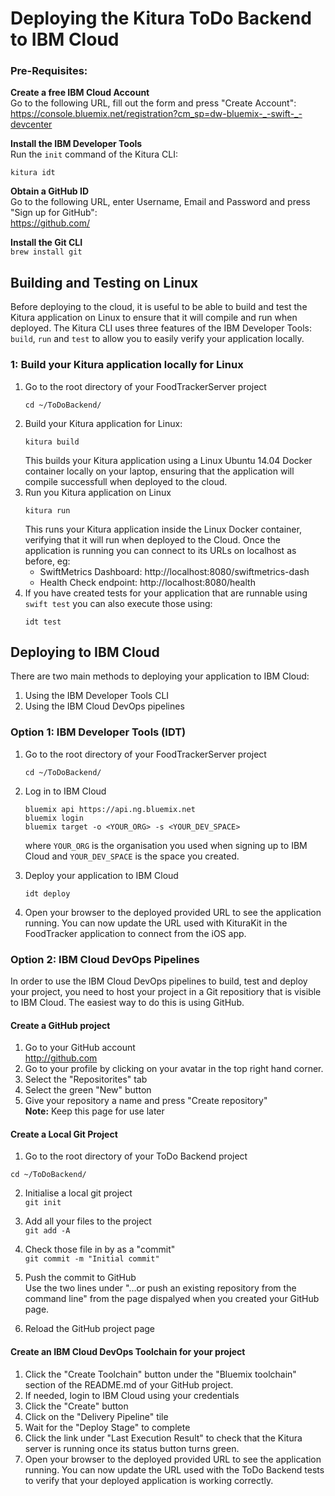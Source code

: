 # Deploying the Kitura ToDo Backend to IBM Cloud

### Pre-Requisites:
**Create a free IBM Cloud Account**  
Go to the following URL, fill out the form and press "Create Account":  
https://console.bluemix.net/registration?cm_sp=dw-bluemix-_-swift-_-devcenter

**Install the IBM Developer Tools**  
Run the `init` command of the Kitura CLI:
```
kitura idt
```

**Obtain a GitHub ID**  
Go to the following URL, enter Username, Email and Password and press "Sign up for GitHub":  
https://github.com/
 
**Install the Git CLI**  
`brew install git`  


## Building and Testing on Linux
Before deploying to the cloud, it is useful to be able to build and test the Kitura application on Linux to ensure that it will compile and run when deployed. The Kitura CLI uses three features of the IBM Developer Tools: `build`, `run` and `test` to allow you to easily verify your application locally.

### 1: Build your Kitura application locally for Linux
1. Go to the root directory of your FoodTrackerServer project  
   ```
   cd ~/ToDoBackend/
   ```
2. Build your Kitura application for Linux: 
   ```
   kitura build  
   ```
   This builds your Kitura application using a Linux Ubuntu 14.04 Docker container locally on your laptop, ensuring that the application will compile successfull when deployed to the cloud.
3. Run you Kitura application on Linux
   ```
   kitura run
   ```
   This runs your Kitura application inside the Linux Docker container, verifying that it will run when deployed to the Cloud. Once the application is running you can connect to its URLs on localhost as before, eg:
      * SwiftMetrics Dashboard: http://localhost:8080/swiftmetrics-dash
      * Health Check endpoint:  http://localhost:8080/health
4. If you have created tests for your application that are runnable using `swift test` you can also execute those using:
   ```
   idt test
   ```

## Deploying to IBM Cloud
There are two main methods to deploying your application to IBM Cloud:  
1. Using the IBM Developer Tools CLI  
2. Using the IBM Cloud DevOps pipelines  



### Option 1: IBM Developer Tools (IDT)
1. Go to the root directory of your FoodTrackerServer project  
   ```
   cd ~/ToDoBackend/
   ```

2. Log in to IBM Cloud  
   ```  
   bluemix api https://api.ng.bluemix.net
   bluemix login
   bluemix target -o <YOUR_ORG> -s <YOUR_DEV_SPACE>
   ```
   where `YOUR_ORG` is the organisation you used when signing up to IBM Cloud and `YOUR_DEV_SPACE` is the space you created.

5. Deploy your application to IBM Cloud
   ```
   idt deploy
   ```
6. Open your browser to the deployed provided URL to see the application running. You can now update the URL used with KituraKit in the FoodTracker application to connect from the iOS app.

### Option 2: IBM Cloud DevOps Pipelines

In order to use the IBM Cloud DevOps pipelines to build, test and deploy your project, you need to host your project in a Git repositiory that is visible to IBM Cloud. The easiest way to do this is using GitHub.

#### Create a GitHub project
1. Go to your GitHub account  
   http://github.com
2. Go to your profile by clicking on your avatar in the top right hand corner.
3. Select the "Repositorites" tab 
4. Select the green "New" button
5. Give your repository a name and press "Create repository"  
**Note:** Keep this page for use later


#### Create a Local Git Project
1. Go to the root directory of your ToDo Backend project

```
cd ~/ToDoBackend/
```
2. Initialise a local git project  
`git init`
3. Add all your files to the project  
`git add -A`
4. Check those file in by as a "commit"  
`git commit -m "Initial commit"` 
6. Push the commit to GitHub  
Use the two lines under "…or push an existing repository from the command line" from the page dispalyed when you created your GitHub page.

7. Reload the GitHub project page

#### Create an IBM Cloud DevOps Toolchain for your project

1. Click the "Create Toolchain" button under the "Bluemix toolchain" section of the README.md of your GitHub project.
2. If needed, login to IBM Cloud using your credentials
3. Click the "Create" button
4. Click on the "Delivery Pipeline" tile
5. Wait for the "Deploy Stage" to complete
6. Click the link under "Last Execution Result" to check that the Kitura server is running once its status button turns green.
7. Open your browser to the deployed provided URL to see the application running. You can now update the URL used with the ToDo Backend tests to verify that your deployed application is working correctly.
